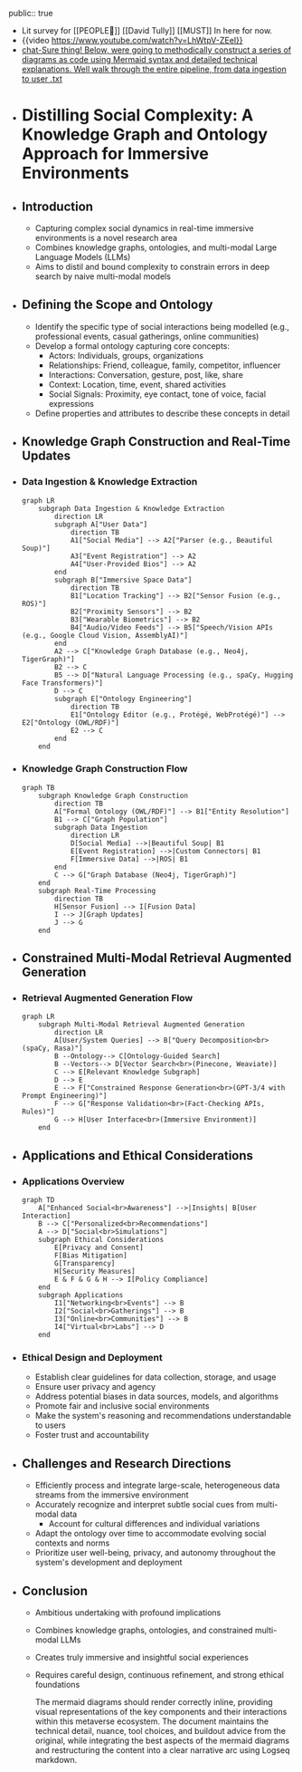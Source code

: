 public:: true

- Lit survey for [[PEOPLE👱]] [[David Tully]] [[MUST]] In here for now.
- {{video https://www.youtube.com/watch?v=LhWtpV-ZEeI}}
- [chat-Sure thing! Below, were going to methodically construct a series of diagrams as code using Mermaid syntax and detailed technical explanations. Well walk through the entire pipeline, from data ingestion to user .txt](../assets/chat-Sure_thing!_Below,_were_going_to_methodically_construct_a_series_of_diagrams_as_code_using_Mermaid_syntax_and_detailed_technical_explanations._Well_walk_through_the_entire_pipeline,_from_data_ingestion_to_user_1716930774582_0.txt)
- # Distilling Social Complexity: A Knowledge Graph and Ontology Approach for Immersive Environments
- ## Introduction
	- Capturing complex social dynamics in real-time immersive environments is a novel research area
	- Combines knowledge graphs, ontologies, and multi-modal Large Language Models (LLMs)
	- Aims to distil and bound complexity to constrain errors in deep search by naive multi-modal models
- ## Defining the Scope and Ontology
	- Identify the specific type of social interactions being modelled (e.g., professional events, casual gatherings, online communities)
	- Develop a formal ontology capturing core concepts:
		- Actors: Individuals, groups, organizations
		- Relationships: Friend, colleague, family, competitor, influencer
		- Interactions: Conversation, gesture, post, like, share
		- Context: Location, time, event, shared activities
		- Social Signals: Proximity, eye contact, tone of voice, facial expressions
	- Define properties and attributes to describe these concepts in detail
- ## Knowledge Graph Construction and Real-Time Updates
- ### Data Ingestion & Knowledge Extraction
  ```mermaid
  graph LR
      subgraph Data Ingestion & Knowledge Extraction
          direction LR
          subgraph A["User Data"]
              direction TB
              A1["Social Media"] --> A2["Parser (e.g., Beautiful Soup)"]
              A3["Event Registration"] --> A2
              A4["User-Provided Bios"] --> A2
          end
          subgraph B["Immersive Space Data"]
              direction TB
              B1["Location Tracking"] --> B2["Sensor Fusion (e.g., ROS)"]
              B2["Proximity Sensors"] --> B2 
              B3["Wearable Biometrics"] --> B2
              B4["Audio/Video Feeds"] --> B5["Speech/Vision APIs (e.g., Google Cloud Vision, AssemblyAI)"]
          end
          A2 --> C["Knowledge Graph Database (e.g., Neo4j, TigerGraph)"]
          B2 --> C
          B5 --> D["Natural Language Processing (e.g., spaCy, Hugging Face Transformers)"]
          D --> C
          subgraph E["Ontology Engineering"]
              direction TB
              E1["Ontology Editor (e.g., Protégé, WebProtégé)"] --> E2["Ontology (OWL/RDF)"]
              E2 --> C
          end
      end
  ```
- ### Knowledge Graph Construction Flow
  ```mermaid
  graph TB
      subgraph Knowledge Graph Construction
          direction TB
          A["Formal Ontology (OWL/RDF)"] --> B1["Entity Resolution"]
          B1 --> C["Graph Population"]
          subgraph Data Ingestion
              direction LR
              D[Social Media] -->|Beautiful Soup| B1
              E[Event Registration] -->|Custom Connectors| B1
              F[Immersive Data] -->|ROS| B1
          end
          C --> G["Graph Database (Neo4j, TigerGraph)"]
      end
      subgraph Real-Time Processing
          direction TB
          H[Sensor Fusion] --> I[Fusion Data]
          I --> J[Graph Updates]
          J --> G
      end
  ```
- ## Constrained Multi-Modal Retrieval Augmented Generation
- ### Retrieval Augmented Generation Flow
  ```mermaid
  graph LR
      subgraph Multi-Modal Retrieval Augmented Generation
          direction LR
          A[User/System Queries] --> B["Query Decomposition<br>(spaCy, Rasa)"]
          B --Ontology--> C[Ontology-Guided Search]
          B --Vectors--> D[Vector Search<br>(Pinecone, Weaviate)]
          C --> E[Relevant Knowledge Subgraph]
          D --> E
          E --> F["Constrained Response Generation<br>(GPT-3/4 with Prompt Engineering)"]
          F --> G["Response Validation<br>(Fact-Checking APIs, Rules)"]
          G --> H[User Interface<br>(Immersive Environment)]
      end
  ```
- ## Applications and Ethical Considerations
- ### Applications Overview
  ```mermaid
  graph TD
      A["Enhanced Social<br>Awareness"] -->|Insights| B[User Interaction]
      B --> C["Personalized<br>Recommendations"]
      A --> D["Social<br>Simulations"]
      subgraph Ethical Considerations
          E[Privacy and Consent]
          F[Bias Mitigation]
          G[Transparency]
          H[Security Measures]
          E & F & G & H --> I[Policy Compliance]
      end
      subgraph Applications
          I1["Networking<br>Events"] --> B
          I2["Social<br>Gatherings"] --> B
          I3["Online<br>Communities"] --> B
          I4["Virtual<br>Labs"] --> D
      end
  ```
- ### Ethical Design and Deployment
	- Establish clear guidelines for data collection, storage, and usage
	- Ensure user privacy and agency
	- Address potential biases in data sources, models, and algorithms
	- Promote fair and inclusive social environments
	- Make the system's reasoning and recommendations understandable to users
	- Foster trust and accountability
- ## Challenges and Research Directions
	- Efficiently process and integrate large-scale, heterogeneous data streams from the immersive environment
	- Accurately recognize and interpret subtle social cues from multi-modal data
		- Account for cultural differences and individual variations
	- Adapt the ontology over time to accommodate evolving social contexts and norms
	- Prioritize user well-being, privacy, and autonomy throughout the system's development and deployment
- ## Conclusion
	- Ambitious undertaking with profound implications
	- Combines knowledge graphs, ontologies, and constrained multi-modal LLMs
	- Creates truly immersive and insightful social experiences
	- Requires careful design, continuous refinement, and strong ethical foundations
	  
	  The mermaid diagrams should render correctly inline, providing visual representations of the key components and their interactions within this metaverse ecosystem. The document maintains the technical detail, nuance, tool choices, and buildout advice from the original, while integrating the best aspects of the mermaid diagrams and restructuring the content into a clear narrative arc using Logseq markdown.